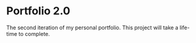 # Portfolio 2.0

The second iteration of my personal portfolio. This project will take a life-time to complete.
